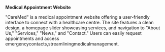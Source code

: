 **Medical Appointment Website**


"CareMed" is a medical appointment website offering a user-friendly interface to connect with a healthcare centre. The site features a clean design, a homepage slider showcasing services, and navigation to "About Us," "Services," "News," and "Contact." Users can easily request appointments and access emergencycontacts,streamliningmedicalmanagement.


